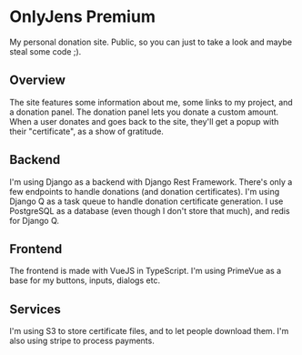 # OnlyJens Premium
My personal donation site.
Public, so you can just to take a look and maybe steal some code ;).

## Overview
The site features some information about me, some links to my project, and a donation panel.
The donation panel lets you donate a custom amount.
When a user donates and goes back to the site,
they'll get a popup with their "certificate", as a show of gratitude.

## Backend
I'm using Django as a backend with Django Rest Framework.
There's only a few endpoints to handle donations (and donation certificates).
I'm using Django Q as a task queue to handle donation certificate generation.
I use PostgreSQL as a database (even though I don't store that much),
and redis for Django Q.

## Frontend
The frontend is made with VueJS in TypeScript.
I'm using PrimeVue as a base for my buttons, inputs, dialogs etc.

## Services
I'm using S3 to store certificate files, and to let people download them.
I'm also using stripe to process payments.

